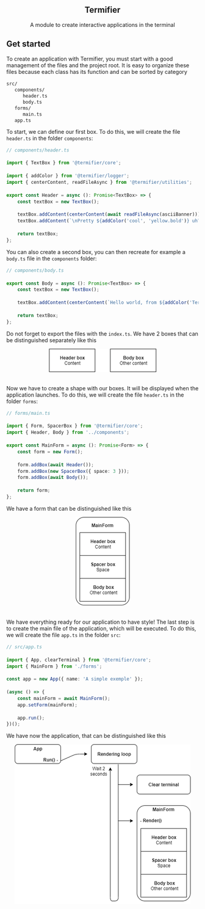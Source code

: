 <div align="center">

## Termifier

A module to create interactive applications in the terminal

</div>

## Get started

To create an application with Termifier, you must start with a good management of the files and the project root. It is easy to organize these files because each class has its function and can be sorted by category

```
src/
   components/
      header.ts
      body.ts
   forms/
      main.ts
   app.ts
```

To start, we can define our first box. To do this, we will create the file `header.ts` in the folder `components`:

```typescript
// components/header.ts

import { TextBox } from '@termifier/core';

import { addColor } from '@termifier/logger';
import { centerContent, readFileAsync } from '@termifier/utilities';

export const Header = async (): Promise<TextBox> => {
	const textBox = new TextBox();

	textBox.addContent(centerContent(await readFileAsync(asciiBanner)));
	textBox.addContent(`\nPretty ${addColor('cool', 'yellow.bold')} uh?`);

	return textBox;
};
```

You can also create a second box, you can then recreate for example a `body.ts` file in the `components` folder:

```typescript
// components/body.ts

export const Body = async (): Promise<TextBox> => {
	const textBox = new TextBox();

	textBox.addContent(centerContent(`Hello world, from ${addColor('Termifier', 'orange')}!`));

	return textBox;
};
```

Do not forget to export the files with the `index.ts`. We have 2 boxes that can be distinguished separately like this

<div align="center"><img src="./assets/images/header-body-boxs-representation.png"><br><br></div>

Now we have to create a shape with our boxes. It will be displayed when the application launches. To do this, we will create the file `header.ts` in the folder `forms`:

```typescript
// forms/main.ts

import { Form, SpacerBox } from '@termifier/core';
import { Header, Body } from '../components';

export const MainForm = async (): Promise<Form> => {
	const form = new Form();

	form.addBox(await Header());
	form.addBox(new SpacerBox({ space: 3 }));
	form.addBox(await Body());

	return form;
};
```

We have a form that can be distinguished like this

<div align="center"><img src="./assets/images/main-form-representation.png"><br><br></div>

We have everything ready for our application to have style! The last step is to create the main file of the application, which will be executed. To do this, we will create the file `app.ts` in the folder `src`:

```typescript
// src/app.ts

import { App, clearTerminal } from '@termifier/core';
import { MainForm } from './forms';

const app = new App({ name: 'A simple exemple' });

(async () => {
	const mainForm = await MainForm();
	app.setForm(mainForm);

	app.run();
})();
```

We have now the application, that can be distinguished like this

<div align="center"><img src="./assets/images/rendering-loop-representation.png"><br><br></div>